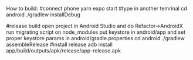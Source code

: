 
How to build:
#connect phone
yarn
expo start
#type in another temrinal
cd android
./gradlew installDebug


#release build
open project in Android Studio and do Refactor->AndroidX
run migrating script on node_modules
put keystore in android/app and set proper keystore params in android/gradle.properties
cd android
./gradlew assembleRelease
#install release
adb install app/build/outputs/apk/release/app-release.apk
